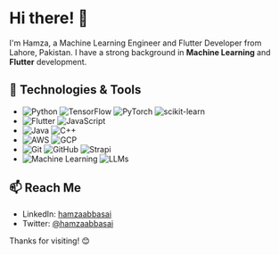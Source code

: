 # Hi there! 👋

I'm Hamza, a Machine Learning Engineer and Flutter Developer from Lahore, Pakistan. I have a strong background in **Machine Learning** and **Flutter** development.

## 🔧 Technologies & Tools


- ![Python](https://img.shields.io/badge/Python-3670A0?style=for-the-badge&logo=python&logoColor=ffdd54) ![TensorFlow](https://img.shields.io/badge/TensorFlow-FF6F00?style=for-the-badge&logo=TensorFlow&logoColor=white) ![PyTorch](https://img.shields.io/badge/PyTorch-EE4C2C?style=for-the-badge&logo=PyTorch&logoColor=white) ![scikit-learn](https://img.shields.io/badge/scikit--learn-F7931E?style=for-the-badge&logo=scikit-learn&logoColor=white)
- ![Flutter](https://img.shields.io/badge/Flutter-02569B?style=for-the-badge&logo=flutter&logoColor=white) ![JavaScript](https://img.shields.io/badge/JavaScript-323330?style=for-the-badge&logo=javascript&logoColor=F7DF1E)
- ![Java](https://img.shields.io/badge/Java-007396?style=for-the-badge&logo=java&logoColor=white) ![C++](https://img.shields.io/badge/C%2B%2B-00599C?style=for-the-badge&logo=c%2B%2B&logoColor=white)
- ![AWS](https://img.shields.io/badge/Amazon%20AWS-232F3E?style=for-the-badge&logo=amazon-aws&logoColor=white) ![GCP](https://img.shields.io/badge/Google%20Cloud-4285F4?style=for-the-badge&logo=google-cloud&logoColor=white)
- ![Git](https://img.shields.io/badge/Git-F05032?style=for-the-badge&logo=git&logoColor=white) ![GitHub](https://img.shields.io/badge/GitHub-181717?style=for-the-badge&logo=github&logoColor=white) ![Strapi](https://img.shields.io/badge/Strapi-2E7EEA?style=for-the-badge&logo=strapi&logoColor=white)
- ![Machine Learning](https://img.shields.io/badge/Machine%20Learning-FF6F00?style=for-the-badge&logo=openai&logoColor=white) ![LLMs](https://img.shields.io/badge/LLMs-FF6F00?style=for-the-badge&logo=openai&logoColor=white)


## 📫 Reach Me

- LinkedIn: [hamzaabbasai](https://www.linkedin.com/in/hamzaabbasai)
- Twitter: [@hamzaabbasai](https://twitter.com/hamzaabbasai)
 

Thanks for visiting! 😊

